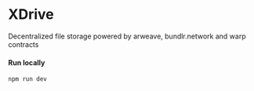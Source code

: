 # XDrive
Decentralized file storage powered by arweave, bundlr.network and warp contracts

#### Run locally
```shell
npm run dev
```